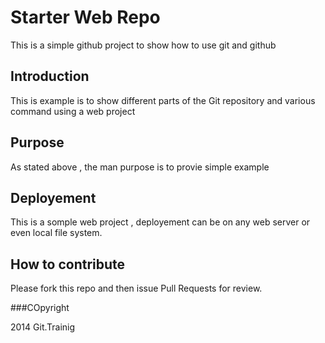# Starter Web Repo

This is a simple github project to show how to use git and github
## Introduction
This is example is to show different parts of the Git repository and various command using a web project 
## Purpose

As stated above , the man purpose is to provie simple example

## Deployement
This is a somple web project , deployement can be on any web server or even local file system.


## How to contribute
Please fork this repo and then issue Pull Requests for review.

###COpyright 

2014 Git.Trainig